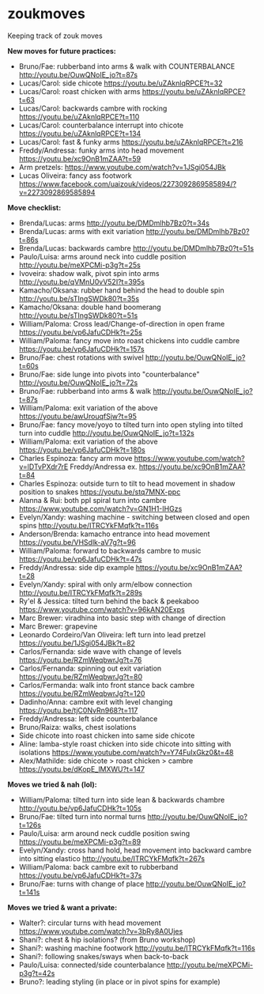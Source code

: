 # zoukmoves
Keeping track of zouk moves

**New moves for future practices:** 
- Bruno/Fae: rubberband into arms & walk with COUNTERBALANCE http://youtu.be/OuwQNoIE_jo?t=87s
- Lucas/Carol: side chicote https://youtu.be/uZAknlqRPCE?t=32
- Lucas/Carol: roast chicken with arms https://youtu.be/uZAknlqRPCE?t=63
- Lucas/Carol: backwards cambre with rocking https://youtu.be/uZAknlqRPCE?t=110
- Lucas/Carol: counterbalance interrupt into chicote https://youtu.be/uZAknlqRPCE?t=134
- Lucas/Carol: fast & funky arms https://youtu.be/uZAknlqRPCE?t=216
- Freddy/Andressa: funky arms into head movement https://youtu.be/xc9OnB1mZAA?t=59
- Arm pretzels: https://www.youtube.com/watch?v=1JSgi054JBk
- Lucas Oliveira: fancy ass footwork https://www.facebook.com/uaizouk/videos/2273092869585894/?v=2273092869585894

**Move checklist:**
- Brenda/Lucas: arms http://youtu.be/DMDmlhb7Bz0?t=34s
- Brenda/Lucas: arms with exit variation http://youtu.be/DMDmlhb7Bz0?t=86s
- Brenda/Lucas: backwards cambre http://youtu.be/DMDmlhb7Bz0?t=51s
- Paulo/Luisa: arms around neck into cuddle position http://youtu.be/meXPCMi-p3g?t=25s
- Ivoveira: shadow walk, pivot spin into arms http://youtu.be/qVMnU0vV52I?t=395s
- Kamacho/Oksana: rubber hand behind the head to double spin http://youtu.be/sTIngSWDk80?t=35s
- Kamacho/Oksana: double hand boomerang http://youtu.be/sTIngSWDk80?t=51s
- William/Paloma: Cross lead/Change-of-direction in open frame https://youtu.be/vp6JafuCDHk?t=25s
- William/Paloma: fancy move into roast chickens into cuddle cambre https://youtu.be/vp6JafuCDHk?t=157s
- Bruno/Fae: chest rotations with swivel http://youtu.be/OuwQNoIE_jo?t=60s
- Bruno/Fae: side lunge into pivots into "counterbalance" http://youtu.be/OuwQNoIE_jo?t=72s
- Bruno/Fae: rubberband into arms & walk http://youtu.be/OuwQNoIE_jo?t=87s
- William/Paloma: exit variation of the above https://youtu.be/awUrouqfSjw?t=95
- Bruno/Fae: fancy move/yoyo to tilted turn into open styling into tilted turn into cuddle http://youtu.be/OuwQNoIE_jo?t=132s
- William/Paloma: exit variation of the above https://youtu.be/vp6JafuCDHk?t=180s
- Charles Espinoza: fancy arm move https://www.youtube.com/watch?v=lDTvPXdr7rE Freddy/Andressa ex. https://youtu.be/xc9OnB1mZAA?t=84
- Charles Espinoza: outside turn to tilt to head movement in shadow position to snakes https://youtu.be/stq7MNX-ppc
- Alanna & Rui: both ppl spiral turn into cambre https://www.youtube.com/watch?v=GN1H1-IHGzs
- Evelyn/Xandy: washing machine - switching between closed and open spins http://youtu.be/ITRCYkFMqfk?t=116s
- Anderson/Brenda: kamacho entrance into head movement https://youtu.be/VHSdlk-aV7g?t=96
- William/Paloma: forward to backwards cambre to music https://youtu.be/vp6JafuCDHk?t=47s
- Freddy/Andressa: side dip example https://youtu.be/xc9OnB1mZAA?t=28
- Evelyn/Xandy: spiral with only arm/elbow connection http://youtu.be/ITRCYkFMqfk?t=289s
- Ry'el & Jessica: tilted turn behind the back & peekaboo https://www.youtube.com/watch?v=96kAN20Exps
- Marc Brewer: viradhina into basic step with change of direction
- Marc Brewer: grapevine
- Leonardo Cordeiro/Van Oliveira: left turn into lead pretzel https://youtu.be/1JSgi054JBk?t=82
- Carlos/Fernanda: side wave with change of levels https://youtu.be/RZmWeqbwrJg?t=76
- Carlos/Fernanda: spinning out exit variation https://youtu.be/RZmWeqbwrJg?t=80
- Carlos/Fermanda: walk into front stance back cambre https://youtu.be/RZmWeqbwrJg?t=120
- Dadinho/Anna: cambre exit with level changing https://youtu.be/tjC0NvRn968?t=117
- Freddy/Andressa: left side counterbalance
- Bruno/Raiza: walks, chest isolations
- Side chicote into roast chicken into same side chicote
- Aline: lamba-style roast chicken into side chicote into sitting with isolations https://www.youtube.com/watch?v=Y74FuIxGkz0&t=48
- Alex/Mathilde: side chicote > roast chicken > cambre https://youtu.be/dKopE_lMXWU?t=147

**Moves we tried & nah (lol):**
- William/Paloma: tilted turn into side lean & backwards chambre http://youtu.be/vp6JafuCDHk?t=105s
- Bruno/Fae: tilted turn into normal turns http://youtu.be/OuwQNoIE_jo?t=126s
- Paulo/Luisa: arm around neck cuddle position swing https://youtu.be/meXPCMi-p3g?t=89
- Evelyn/Xandy: cross hand hold, head movement into backward cambre into sitting elastico http://youtu.be/ITRCYkFMqfk?t=267s
- William/Paloma: back cambre exit to rubberband https://youtu.be/vp6JafuCDHk?t=37s
- Bruno/Fae: turns with change of place http://youtu.be/OuwQNoIE_jo?t=141s

**Moves we tried & want a private:**
- Walter?: circular turns with head movement https://www.youtube.com/watch?v=3bRy8A0Ujes
- Shani?: chest & hip isolations? (from Bruno workshop)
- Shani?: washing machine footwork http://youtu.be/ITRCYkFMqfk?t=116s
- Shani?: following snakes/sways when back-to-back
- Paulo/Luisa: connected/side counterbalance http://youtu.be/meXPCMi-p3g?t=42s
- Bruno?: leading styling (in place or in pivot spins for example)
